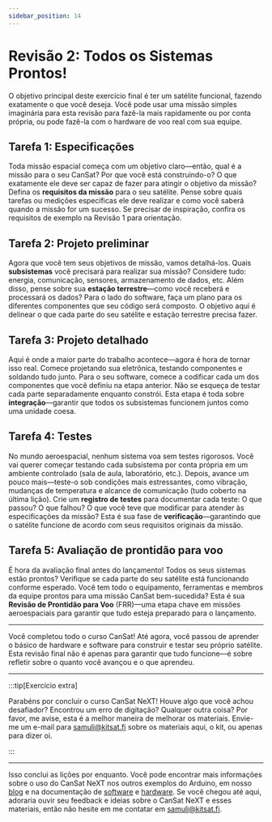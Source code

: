```yaml
---
sidebar_position: 14
---
```


# Revisão 2: Todos os Sistemas Prontos!

O objetivo principal deste exercício final é ter um satélite funcional, fazendo exatamente o que você deseja. Você pode usar uma missão simples imaginária para esta revisão para fazê-la mais rapidamente ou por conta própria, ou pode fazê-la com o hardware de voo real com sua equipe.

## Tarefa 1: Especificações

Toda missão espacial começa com um objetivo claro—então, qual é a missão para o seu CanSat? Por que você está construindo-o? O que exatamente ele deve ser capaz de fazer para atingir o objetivo da missão?
Defina os **requisitos da missão** para o seu satélite. Pense sobre quais tarefas ou medições específicas ele deve realizar e como você saberá quando a missão for um sucesso. Se precisar de inspiração, confira os requisitos de exemplo na Revisão 1 para orientação.

## Tarefa 2: Projeto preliminar

Agora que você tem seus objetivos de missão, vamos detalhá-los. Quais **subsistemas** você precisará para realizar sua missão? Considere tudo: energia, comunicação, sensores, armazenamento de dados, etc.
Além disso, pense sobre sua **estação terrestre**—como você receberá e processará os dados? Para o lado do software, faça um plano para os diferentes componentes que seu código será composto. O objetivo aqui é delinear o que cada parte do seu satélite e estação terrestre precisa fazer.

## Tarefa 3: Projeto detalhado

Aqui é onde a maior parte do trabalho acontece—agora é hora de tornar isso real. Comece projetando sua eletrônica, testando componentes e soldando tudo junto.
Para o seu software, comece a codificar cada um dos componentes que você definiu na etapa anterior. Não se esqueça de testar cada parte separadamente enquanto constrói. Esta etapa é toda sobre **integração**—garantir que todos os subsistemas funcionem juntos como uma unidade coesa.

## Tarefa 4: Testes

No mundo aeroespacial, nenhum sistema voa sem testes rigorosos. Você vai querer começar testando cada subsistema por conta própria em um ambiente controlado (sala de aula, laboratório, etc.). Depois, avance um pouco mais—teste-o sob condições mais estressantes, como vibração, mudanças de temperatura e alcance de comunicação (tudo coberto na última lição).
Crie um **registro de testes** para documentar cada teste: O que passou? O que falhou? O que você teve que modificar para atender às especificações da missão? Esta é sua fase de **verificação**—garantindo que o satélite funcione de acordo com seus requisitos originais da missão.

## Tarefa 5: Avaliação de prontidão para voo

É hora da avaliação final antes do lançamento! Todos os seus sistemas estão prontos? Verifique se cada parte do seu satélite está funcionando conforme esperado. Você tem todo o equipamento, ferramentas e membros da equipe prontos para uma missão CanSat bem-sucedida?
Esta é sua **Revisão de Prontidão para Voo** (FRR)—uma etapa chave em missões aeroespaciais para garantir que tudo esteja preparado para o lançamento.

---
Você completou todo o curso CanSat! Até agora, você passou de aprender o básico de hardware e software para construir e testar seu próprio satélite. Esta revisão final não é apenas para garantir que tudo funcione—é sobre refletir sobre o quanto você avançou e o que aprendeu.

---

:::tip[Exercício extra]

Parabéns por concluir o curso CanSat NeXT! Houve algo que você achou desafiador? Encontrou um erro de digitação? Qualquer outra coisa? Por favor, me avise, esta é a melhor maneira de melhorar os materiais. Envie-me um e-mail para samuli@kitsat.fi sobre os materiais aqui, o kit, ou apenas para dizer oi.

:::

---

Isso conclui as lições por enquanto. Você pode encontrar mais informações sobre o uso do CanSat NeXT nos outros exemplos do Arduino, em nosso [blog](./../../blog/) e na documentação de [software](./../CanSat-software/CanSat-software.md) e [hardware](./../CanSat-hardware/CanSat-hardware.md). Se você chegou até aqui, adoraria ouvir seu feedback e ideias sobre o CanSat NeXT e esses materiais, então não hesite em me contatar em samuli@kitsat.fi.